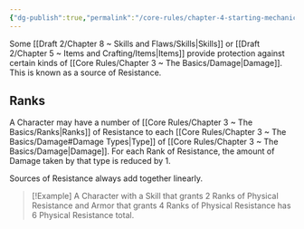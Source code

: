 ```yaml
---
{"dg-publish":true,"permalink":"/core-rules/chapter-4-starting-mechanics/resistances/"}
---
```


Some [[Draft 2/Chapter 8 ~ Skills and Flaws/Skills\|Skills]] or [[Draft 2/Chapter 5 ~ Items and Crafting/Items\|Items]] provide protection against certain kinds of [[Core Rules/Chapter 3 ~ The Basics/Damage\|Damage]]. This is known as a source of Resistance.
## Ranks
A Character may have a number of [[Core Rules/Chapter 3 ~ The Basics/Ranks\|Ranks]] of Resistance to each [[Core Rules/Chapter 3 ~ The Basics/Damage#Damage Types\|Type]] of [[Core Rules/Chapter 3 ~ The Basics/Damage\|Damage]].
For each Rank of Resistance, the amount of Damage taken by that type is reduced by 1.

Sources of Resistance always add together linearly.

>[!Example]
>A Character with a Skill that grants 2 Ranks of Physical Resistance and Armor that grants 4 Ranks of Physical Resistance has 6 Physical Resistance total.